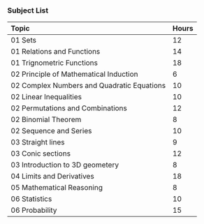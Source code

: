 ### Subject List

| Topic | Hours |
| :--- | :--- |
| 01 Sets | 12 |
| 01 Relations and Functions | 14 |
| 01 Trignometric Functions | 18 |
| 02 Principle of Mathematical Induction | 6 |
| 02 Complex Numbers and Quadratic Equations | 10 |
| 02 Linear Inequalities | 10 |
| 02 Permutations and Combinations | 12 |
| 02 Binomial Theorem | 8 |
| 02 Sequence and Series | 10 |
| 03 Straight lines | 9 |
| 03 Conic sections | 12 |
| 03 Introduction to 3D geometery | 8 |
| 04 Limits and Derivatives | 18 |
| 05 Mathematical Reasoning | 8 |
| 06 Statistics | 10 |
| 06 Probability | 15 |



